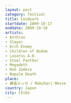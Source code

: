 ```yaml
---
layout: post
category: festival
title: Loudpark
startdate: 2009-10-17
enddate: 2009-10-18
artists: 
- Anthrax
- Slayer
- Arch Enemy
- Children of Bodom
- Lazarus A.D.
- Steel Panther
- Megadeth
- Rob Zombie
- Napalm Death
place: 
- 幕張メッセ / Makuhari Messe
country: Japon
city: Chiba
---
```


